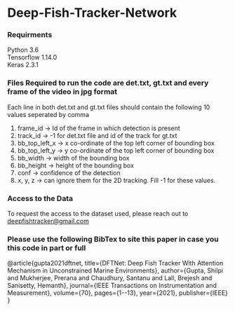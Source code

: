 # Deep-Fish-Tracker-Network

### Requirments

Python 3.6  
Tensorflow 1.14.0  
Keras 2.3.1  

### Files Required to run the code are det.txt, gt.txt and every frame of the video in jpg format

Each line in both det.txt and gt.txt files should contain the following 10 values seperated by comma

1. frame_id -> Id of the frame in which detection is present
2. track_id -> -1 for det.txt file and id of the track for gt.txt
3. bb_top_left_x -> x co-ordinate of the top left corner of bounding box
4. bb_top_left_y -> y co-ordinate of the top left corner of bounding box
5. bb_width -> width of the bounding box
6. bb_height -> height of the bounding box
7. conf -> confidence of the detection 
8. x, y, z -> can ignore them for the 2D tracking. Fill -1 for these values.

### Access to the Data

To request the access to the dataset used, please reach out to deepfishtracker@gmail.com

### Please use the following BibTex to site this paper in case you this code in part or full

@article{gupta2021dftnet,
  title={DFTNet: Deep Fish Tracker With Attention Mechanism in Unconstrained Marine Environments},
  author={Gupta, Shilpi and Mukherjee, Prerana and Chaudhury, Santanu and Lall, Brejesh and Sanisetty, Hemanth},
  journal={IEEE Transactions on Instrumentation and Measurement},
  volume={70},
  pages={1--13},
  year={2021},
  publisher={IEEE}
}
